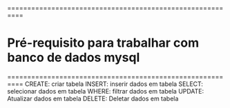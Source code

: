 ==========================================================
# Pré-requisito para trabalhar com banco de dados mysql #
==========================================================
CREATE: criar tabela
INSERT: inserir dados em tabela
SELECT: selecionar dados em tabela
WHERE: filtrar dados em tabela
UPDATE: Atualizar dados em tabela
DELETE: Deletar dados em tabela
